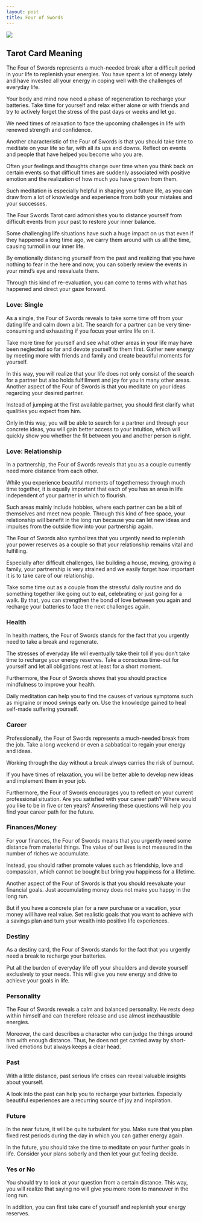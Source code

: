 ```yaml
---
layout: post
title: Four of Swords
---
```


![](../images/Four-of-Swords-Tarot-Card-Meaning-732x1024.webp)

## Tarot Card Meaning
The Four of Swords represents a much-needed break after a difficult period in your life to replenish your energies. You have spent a lot of energy lately and have invested all your energy in coping well with the challenges of everyday life.

Your body and mind now need a phase of regeneration to recharge your batteries. Take time for yourself and relax either alone or with friends and try to actively forget the stress of the past days or weeks and let go.

We need times of relaxation to face the upcoming challenges in life with renewed strength and confidence.

Another characteristic of the Four of Swords is that you should take time to meditate on your life so far, with all its ups and downs. Reflect on events and people that have helped you become who you are.

Often your feelings and thoughts change over time when you think back on certain events so that difficult times are suddenly associated with positive emotion and the realization of how much you have grown from them.

Such meditation is especially helpful in shaping your future life, as you can draw from a lot of knowledge and experience from both your mistakes and your successes.

The Four Swords Tarot card admonishes you to distance yourself from difficult events from your past to restore your inner balance.

Some challenging life situations have such a huge impact on us that even if they happened a long time ago, we carry them around with us all the time, causing turmoil in our inner life.

By emotionally distancing yourself from the past and realizing that you have nothing to fear in the here and now, you can soberly review the events in your mind’s eye and reevaluate them.

Through this kind of re-evaluation, you can come to terms with what has happened and direct your gaze forward.


### Love: Single
As a single, the Four of Swords reveals to take some time off from your dating life and calm down a bit. The search for a partner can be very time-consuming and exhausting if you focus your entire life on it.

Take more time for yourself and see what other areas in your life may have been neglected so far and devote yourself to them first. Gather new energy by meeting more with friends and family and create beautiful moments for yourself.

In this way, you will realize that your life does not only consist of the search for a partner but also holds fulfillment and joy for you in many other areas. Another aspect of the Four of Swords is that you meditate on your ideas regarding your desired partner.

Instead of jumping at the first available partner, you should first clarify what qualities you expect from him.

Only in this way, you will be able to search for a partner and through your concrete ideas, you will gain better access to your intuition, which will quickly show you whether the fit between you and another person is right.

### Love: Relationship
In a partnership, the Four of Swords reveals that you as a couple currently need more distance from each other.

While you experience beautiful moments of togetherness through much time together, it is equally important that each of you has an area in life independent of your partner in which to flourish.

Such areas mainly include hobbies, where each partner can be a bit of themselves and meet new people. Through this kind of free space, your relationship will benefit in the long run because you can let new ideas and impulses from the outside flow into your partnership again.

The Four of Swords also symbolizes that you urgently need to replenish your power reserves as a couple so that your relationship remains vital and fulfilling.

Especially after difficult challenges, like building a house, moving, growing a family, your partnership is very strained and we easily forget how important it is to take care of our relationship.

Take some time out as a couple from the stressful daily routine and do something together like going out to eat, celebrating or just going for a walk. By that, you can strengthen the bond of love between you again and recharge your batteries to face the next challenges again.


### Health

In health matters, the Four of Swords stands for the fact that you urgently need to take a break and regenerate.

The stresses of everyday life will eventually take their toll if you don’t take time to recharge your energy reserves. Take a conscious time-out for yourself and let
all obligations rest at least for a short moment.

Furthermore, the Four of Swords shows that you should practice mindfulness to improve your health.

Daily meditation can help you to find the causes of various symptoms such as migraine or mood swings early on. Use the knowledge gained to heal self-made suffering yourself.


### Career

Professionally, the Four of Swords represents a much-needed break from the job. Take a long weekend or even a sabbatical to regain your energy and ideas.

Working through the day without a break always carries the risk of burnout.

If you have times of relaxation, you will be better able to develop new ideas and implement them in your job.

Furthermore, the Four of Swords encourages you to reflect on your current professional situation.
Are you satisfied with your career path?
Where would you like to be in five or ten years?
Answering these questions will help you find your career path for the future.


### Finances/Money

For your finances, the Four of Swords means that you urgently need some distance from material things. The value of our lives is not measured in the number of riches we accumulate.

Instead, you should rather promote values such as friendship, love and compassion, which cannot be bought but bring you happiness for a lifetime.

Another aspect of the Four of Swords is that you should reevaluate your financial goals. Just accumulating money does not make you happy in the long run.

But if you have a concrete plan for a new purchase or a vacation, your money will have real value. Set realistic goals that you want to achieve with a savings plan and turn your wealth into positive life experiences.


### Destiny

As a destiny card, the Four of Swords stands for the fact that you urgently need a break to recharge your batteries.

Put all the burden of everyday life off your shoulders and devote yourself exclusively to your needs. This will give you new energy and drive to achieve your goals in life.


### Personality
The Four of Swords reveals a calm and balanced personality. He rests deep within himself and can therefore release and use almost inexhaustible energies.

Moreover, the card describes a character who can judge the things around him with enough distance. Thus, he does not get carried away by short-lived emotions but always keeps a clear head.

### Past
With a little distance, past serious life crises can reveal valuable insights about yourself.

A look into the past can help you to recharge your batteries. Especially beautiful experiences are a recurring source of joy and inspiration.

### Future
In the near future, it will be quite turbulent for you. Make sure that you plan fixed rest periods during the day in which you can gather energy again.

In the future, you should take the time to meditate on your further goals in life. Consider your plans soberly and then let your gut feeling decide.

### Yes or No
You should try to look at your question from a certain distance. This way, you will realize that saying no will give you more room to maneuver in the long run.

In addition, you can first take care of yourself and replenish your energy reserves.